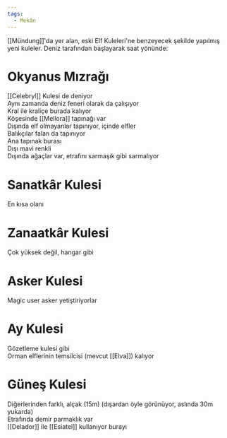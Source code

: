 ```yaml
---  
tags:
  - Mekân  
---  
```

  
[[Mündung]]'da yer alan, eski Elf Kuleleri'ne benzeyecek şekilde yapılmış yeni kuleler. Deniz tarafından başlayarak saat yönünde:  
  
# Okyanus Mızrağı  
[[Celebryl]] Kulesi de deniyor  
Aynı zamanda deniz feneri olarak da çalışıyor  
Kral ile kraliçe burada kalıyor  
Köşesinde [[Mellora]] tapınağı var  
	Dışında elf olmayanlar tapınıyor, içinde elfler  
	Balıkçılar falan da tapınıyor  
	Ana tapınak burası  
Dışı mavi renkli  
Dışında ağaçlar var, etrafını sarmaşık gibi sarmalıyor  
  
# Sanatkâr Kulesi  
En kısa olanı  
  
# Zanaatkâr Kulesi  
Çok yüksek değil, hangar gibi  
  
# Asker Kulesi  
Magic user asker yetiştiriyorlar  
  
# Ay Kulesi  
Gözetleme kulesi gibi  
Orman elflerinin temsilcisi (mevcut [[Elva]]) kalıyor  
  
# Güneş Kulesi  
Diğerlerinden farklı, alçak (15m) (dışardan öyle görünüyor, aslında 30m yukarda)  
Etrafında demir parmaklık var  
[[Delador]] ile [[Esiatel]] kullanıyor burayı